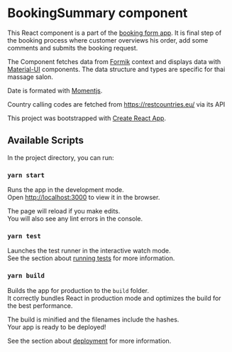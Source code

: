 # BookingSummary component
This React component is a part of the [booking form app](https://github.com/devmc-ee/devmcee-booking). It is 
final step of the booking process where customer overviews his order, add some comments and submits the booking 
request.

The Component fetches data from [Formik](https://formik.org/docs/overview) context and displays data with
[Material-UI](https://material-ui.com/) components. The data structure and types are specific for thai massage salon.

Date is formated with [Momentjs](https://momentjs.com/).

Country calling codes are fetched from https://restcountries.eu/ via its API 

This project was bootstrapped with [Create React App](https://github.com/facebook/create-react-app). 

## Available Scripts

In the project directory, you can run:

### `yarn start`

Runs the app in the development mode.<br />
Open [http://localhost:3000](http://localhost:3000) to view it in the browser.

The page will reload if you make edits.<br />
You will also see any lint errors in the console.

### `yarn test`

Launches the test runner in the interactive watch mode.<br />
See the section about [running tests](https://facebook.github.io/create-react-app/docs/running-tests) for more information.

### `yarn build`

Builds the app for production to the `build` folder.<br />
It correctly bundles React in production mode and optimizes the build for the best performance.

The build is minified and the filenames include the hashes.<br />
Your app is ready to be deployed!

See the section about [deployment](https://facebook.github.io/create-react-app/docs/deployment) for more information.
